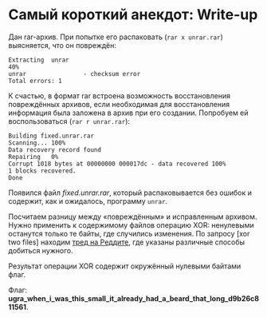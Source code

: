 # Самый короткий анекдот: Write-up

Дан rar-архив. При попытке его распаковать (`rar x unrar.rar`) выясняется, что он повреждён:

```
Extracting  unrar                                                     40%
unrar                - checksum error
Total errors: 1
```

К счастью, в формат rar встроена возможность восстановления повреждённых архивов, если необходимая для восстановления информация была заложена в архив при его создании. Попробуем ей воспользоваться (`rar r unrar.rar`):

```
Building fixed.unrar.rar
Scanning... 100%
Data recovery record found
Repairing   0%
Corrupt 1018 bytes at 00000000 000017dc - data recovered 100%
1 blocks recovered.
Done
```

Появился файл _fixed.unrar.rar_, который распаковывается без ошибок и содержит, как и ожидалось, программу `unrar`.

Посчитаем разницу между «повреждённым» и исправленным архивом. Нужно применить к содержимому файлов операцию XOR: ненулевыми останутся только те байты, где случились изменения. По запросу [xor two files] находим [тред на Реддите](https://www.reddit.com/r/linuxquestions/comments/6kaqal/xor_of_two_files/), где указаны различные способы добиться нужного.

Результат операции XOR содержит окружённый нулевыми байтами флаг.

Флаг: **ugra_when_i_was_this_small_it_already_had_a_beard_that_long_d9b26c811561**.
